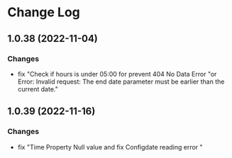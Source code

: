 # Change Log

## 1.0.38 (2022-11-04)

### Changes

* fix "Check if hours is under 05:00 for prevent 404 No Data Error
	"or Error: Invalid request: The end date parameter must be earlier than the current date."
  
## 1.0.39 (2022-11-16)

### Changes

* fix "Time Property Null value and fix Configdate reading error "
 




 
